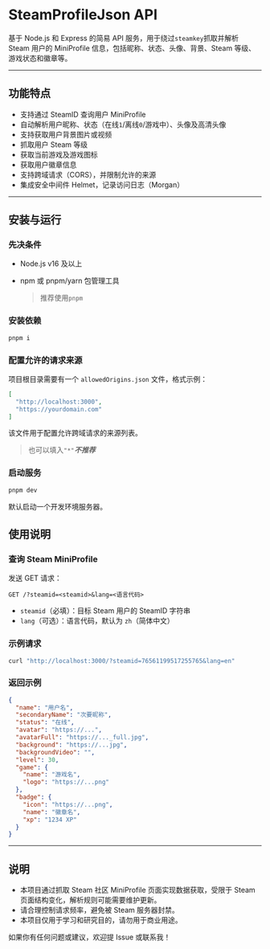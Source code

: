 # SteamProfileJson API

基于 Node.js 和 Express 的简易 API 服务，用于绕过`steamkey`抓取并解析 Steam 用户的 MiniProfile 信息，包括昵称、状态、头像、背景、Steam 等级、游戏状态和徽章等。

---

## 功能特点

- 支持通过 SteamID 查询用户 MiniProfile
- 自动解析用户昵称、状态（在线`1`/离线`0`/游戏中）、头像及高清头像
- 支持获取用户背景图片或视频
- 抓取用户 Steam 等级
- 获取当前游戏及游戏图标
- 获取用户徽章信息
- 支持跨域请求（CORS），并限制允许的来源
- 集成安全中间件 Helmet，记录访问日志（Morgan）

---

## 安装与运行

### 先决条件

- Node.js v16 及以上
- npm 或 pnpm/yarn 包管理工具
  
  > 推荐使用`pnpm`

### 安装依赖

```bash
pnpm i
````

### 配置允许的请求来源

项目根目录需要有一个 `allowedOrigins.json` 文件，格式示例：

```json
[
  "http://localhost:3000",
  "https://yourdomain.com"
]
```

该文件用于配置允许跨域请求的来源列表。

> 也可以填入`"*"`***不推荐***

### 启动服务

```bash
pnpm dev
```

默认启动一个开发环境服务器。

## 使用说明

### 查询 Steam MiniProfile

发送 GET 请求：

```
GET /?steamid=<steamid>&lang=<语言代码>
```

* `steamid`（必填）：目标 Steam 用户的 SteamID 字符串
* `lang`（可选）：语言代码，默认为 `zh`（简体中文）

### 示例请求

```bash
curl "http://localhost:3000/?steamid=76561199517255765&lang=en"
```

### 返回示例

```json
{
  "name": "用户名",
  "secondaryName": "次要昵称",
  "status": "在线",
  "avatar": "https://...",
  "avatarFull": "https://..._full.jpg",
  "background": "https://...jpg",
  "backgroundVideo": "",
  "level": 30,
  "game": {
    "name": "游戏名",
    "logo": "https://...png"
  },
  "badge": {
    "icon": "https://...png",
    "name": "徽章名",
    "xp": "1234 XP"
  }
}
```

---

## 说明

* 本项目通过抓取 Steam 社区 MiniProfile 页面实现数据获取，受限于 Steam 页面结构变化，解析规则可能需要维护更新。
* 请合理控制请求频率，避免被 Steam 服务器封禁。
* 本项目仅用于学习和研究目的，请勿用于商业用途。


如果你有任何问题或建议，欢迎提 Issue 或联系我！
